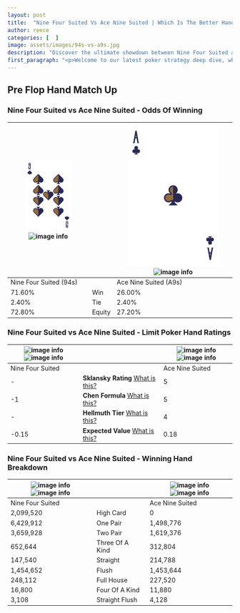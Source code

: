 ```yaml
---
layout: post
title:  "Nine Four Suited Vs Ace Nine Suited | Which Is The Better Hand In Poker? A Complete Guide"
author: reece
categories: [  ]
image: assets/images/94s-vs-a9s.jpg
description: "Discover the ultimate showdown between Nine Four Suited and Ace Nine Suited in poker! Uncover the odds, strategies, and scenarios where one hand triumphs over the other. Get ready to up your poker game with this thrilling analysis."
first_paragraph: "<p>Welcome to our latest poker strategy deep dive, where we're pitting two distinct hands against each other in a high-stakes showdown: Nine Four Suited vs Ace Nine Suited.</p><p>In the dynamic world of poker, every decision counts, and knowing which hand holds the upper hand is key to your success at the table.</p><p>In this article, we'll dissect these two hands, explore the scenarios where one dominates the other, and equip you with the knowledge to make strategic choices that can tip the odds in your favor.</p><p>Get ready to unravel the intriguing dynamics of these poker hands and elevate your game to new heights.</p>"
---
```




[comment]: # (sp0)

## Pre Flop Hand Match Up

<div class="table hand-ratings" markdown="1"> 



### Nine Four Suited vs Ace Nine Suited - Odds Of Winning


    
| ![image info](assets/images/hand1/9.png) ![image info](assets/images/hand1/4s.png) |  | ![image info](assets/images/hand2/A.png) ![image info](assets/images/hand2/9s.png) |
| -------- | -------- | -------- |
| Nine Four Suited (94s) |  | Ace Nine Suited (A9s) |
| 71.60% | Win | 26.00% |
| 2.40% | Tie | 2.40% |
| 72.80% | Equity | 27.20% |




[comment]: # (sp1)



### Nine Four Suited vs Ace Nine Suited - Limit Poker Hand Ratings


    
| ![image info](https://www.riverpairs.com/assets/images/hand1/9.png) ![image info](https://www.riverpairs.com/assets/images/hand1/4s.png) |  | ![image info](https://www.riverpairs.com/assets/images/hand2/A.png) ![image info](https://www.riverpairs.com/assets/images/hand2/9s.png) |
| -------- | -------- | -------- |
| Nine Four Suited |  | Ace Nine Suited |
| - | **Sklansky Rating** [What is this?](/sklansky-rating-explained) | 5 |
| -1 | **Chen Formula** [What is this?](/chen-formula-explained) | 5 |
| - | **Hellmuth Tier** [What is this?](/Hellmuth-tier-explained) | 4 |
| -0.15 | **Expected Value** [What is this?](/expected-value-explained) | 0.18 |




[comment]: # (sp2)



### Nine Four Suited vs Ace Nine Suited - Winning Hand Breakdown


    
| ![image info](https://www.riverpairs.com/assets/images/hand1/9.png) ![image info](https://www.riverpairs.com/assets/images/hand1/4s.png) |  | ![image info](https://www.riverpairs.com/assets/images/hand2/A.png) ![image info](https://www.riverpairs.com/assets/images/hand2/9s.png) |
| -------- | -------- | -------- |
| Nine Four Suited |  | Ace Nine Suited |
| 2,099,520 | High Card | 0 |
| 6,429,912 | One Pair | 1,498,776 |
| 3,659,928 | Two Pair | 1,619,376 |
| 652,644 | Three Of A Kind | 312,804 |
| 147,540 | Straight | 214,788 |
| 1,454,652 | Flush | 1,453,644 |
| 248,112 | Full House | 227,520 |
| 16,800 | Four Of A Kind | 11,880 |
| 3,108 | Straight Flush | 4,128 |




[comment]: # (sp3)



</div>

[comment]: # (sp4)



[comment]: # (sp5)

